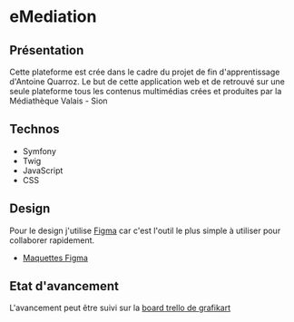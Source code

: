 # eMediation
## Présentation
Cette plateforme est crée dans le cadre du projet de fin d'apprentissage d'Antoine Quarroz.
Le but de cette application web et de retrouvé sur une seule plateforme tous les contenus multimédias crées et produites par la Médiathèque Valais - Sion

## Technos
* Symfony
* Twig
* JavaScript
* CSS

## Design

Pour le design j'utilise [Figma](https://www.figma.com) car c'est l'outil le plus simple à utiliser pour collaborer rapidement.

- [Maquettes Figma](https://www.figma.com/file/1yUqOtIAIKdbkk3TVYuYIq/TPIeMediation)

## Etat d'avancement

L'avancement peut être suivi sur la [board trello de grafikart](https://trello.com/b/UiGTr9RY)
